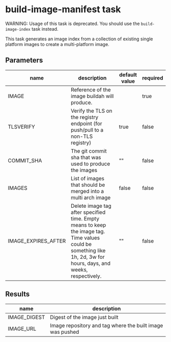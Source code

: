 # build-image-manifest task

WARNING: Usage of this task is deprecated. You should use the `build-image-index` task instead.

This task generates an image index from a collection of existing single platform images to create a multi-platform image.

## Parameters
| name                | description                                                                                                                                                        |default value|required|
|---------------------|--------------------------------------------------------------------------------------------------------------------------------------------------------------------|---|---|
| IMAGE               | Reference of the image buildah will produce.                                                                                                                       ||true|
| TLSVERIFY           | Verify the TLS on the registry endpoint (for push/pull to a non-TLS registry)                                                                                      |true|false|
| COMMIT_SHA          | The git commit sha that was used to produce the images                                                                                                             |""|false|
| IMAGES              | List of images that should be merged into a multi arch image                                                                                                       |false|false|
| IMAGE_EXPIRES_AFTER | Delete image tag after specified time. Empty means to keep the image tag. Time values could be something like 1h, 2d, 3w for hours, days, and weeks, respectively. |""|false|

## Results
|name|description|
|---|---|
|IMAGE_DIGEST|Digest of the image just built|
|IMAGE_URL|Image repository and tag where the built image was pushed|

